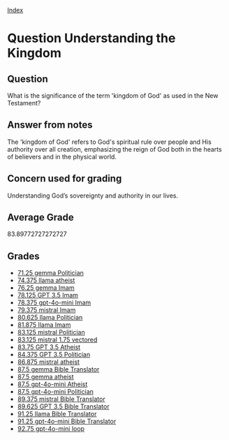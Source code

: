 
[Index](../../index.md)
# Question Understanding the Kingdom
## Question
What is the significance of the term 'kingdom of God' as used in the New Testament?

## Answer from notes
The 'kingdom of God' refers to God's spiritual rule over people and His authority over all creation, emphasizing the reign of God both in the hearts of believers and in the physical world.

## Concern used for grading
Understanding God’s sovereignty and authority in our lives.

## Average Grade
83.89772727272727

## Grades
 * [71.25 gemma Politician](../answers/gemma_Politician/Understanding_the_Kingdom.md)
 * [74.375 llama atheist](../answers/llama_atheist/Understanding_the_Kingdom.md)
 * [76.25 gemma Imam](../answers/gemma_Imam/Understanding_the_Kingdom.md)
 * [78.125 GPT 3.5 Imam](../answers/GPT_3.5_Imam/Understanding_the_Kingdom.md)
 * [78.375 gpt-4o-mini Imam](../answers/gpt-4o-mini_Imam/Understanding_the_Kingdom.md)
 * [79.375 mistral Imam](../answers/mistral_Imam/Understanding_the_Kingdom.md)
 * [80.625 llama Politician](../answers/llama_Politician/Understanding_the_Kingdom.md)
 * [81.875 llama Imam](../answers/llama_Imam/Understanding_the_Kingdom.md)
 * [83.125 mistral Politician](../answers/mistral_Politician/Understanding_the_Kingdom.md)
 * [83.125 mistral 1.75 vectored](../answers/mistral_1.75_vectored/Understanding_the_Kingdom.md)
 * [83.75 GPT 3.5 Atheist](../answers/GPT_3.5_Atheist/Understanding_the_Kingdom.md)
 * [84.375 GPT 3.5 Politician](../answers/GPT_3.5_Politician/Understanding_the_Kingdom.md)
 * [86.875 mistral atheist](../answers/mistral_atheist/Understanding_the_Kingdom.md)
 * [87.5 gemma Bible Translator](../answers/gemma_Bible_Translator/Understanding_the_Kingdom.md)
 * [87.5 gemma atheist](../answers/gemma_atheist/Understanding_the_Kingdom.md)
 * [87.5 gpt-4o-mini Atheist](../answers/gpt-4o-mini_Atheist/Understanding_the_Kingdom.md)
 * [87.5 gpt-4o-mini Politician](../answers/gpt-4o-mini_Politician/Understanding_the_Kingdom.md)
 * [89.375 mistral Bible Translator](../answers/mistral_Bible_Translator/Understanding_the_Kingdom.md)
 * [89.625 GPT 3.5 Bible Translator](../answers/GPT_3.5_Bible_Translator/Understanding_the_Kingdom.md)
 * [91.25 llama Bible Translator](../answers/llama_Bible_Translator/Understanding_the_Kingdom.md)
 * [91.25 gpt-4o-mini Bible Translator](../answers/gpt-4o-mini_Bible_Translator/Understanding_the_Kingdom.md)
 * [92.75 gpt-4o-mini loop](../answers/gpt-4o-mini_loop/Understanding_the_Kingdom.md)
